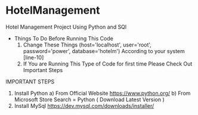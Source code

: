 # HotelManagement
Hotel Management Project Using Python and SQl 

* Things To Do Before Running This Code
  1. Change These Things (host='localhost', user='root', password='power', database='hotelm') According to your system [line-10]
  2. If You are Running This Type of Code for first time Please Check Out Important Steps

 IMPORTANT STEPS
 1. Install Python
    a) From Official Website
       https://www.python.org/
    b) From Microsoft Store
       Search = Python ( Download Latest Version )
2. Install MySql
   https://dev.mysql.com/downloads/installer/
       
